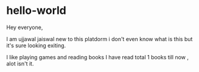 # hello-world

Hey everyone,

I am ujjawal jaiswal new to this platdorm i don't even know what is this but it's sure looking exiting.

I like playing games and reading books I have read total 1 books till now , alot isn't it. 
